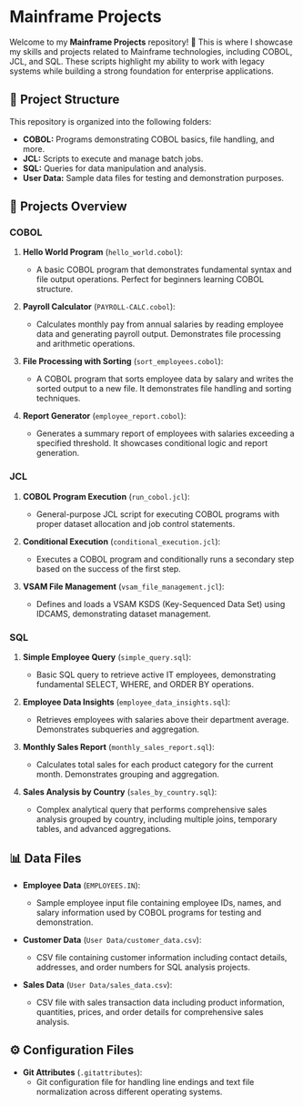 # Mainframe Projects

Welcome to my **Mainframe Projects** repository! 🚀 This is where I showcase my skills and projects related to Mainframe technologies, including COBOL, JCL, and SQL. These scripts highlight my ability to work with legacy systems while building a strong foundation for enterprise applications.

## 📂 Project Structure
This repository is organized into the following folders:
- **COBOL:** Programs demonstrating COBOL basics, file handling, and more.
- **JCL:** Scripts to execute and manage batch jobs.
- **SQL:** Queries for data manipulation and analysis.
- **User Data:** Sample data files for testing and demonstration purposes.

## 📜 Projects Overview

### COBOL
1. **Hello World Program** (`hello_world.cobol`):
   - A basic COBOL program that demonstrates fundamental syntax and file output operations. Perfect for beginners learning COBOL structure.

2. **Payroll Calculator** (`PAYROLL-CALC.cobol`):
   - Calculates monthly pay from annual salaries by reading employee data and generating payroll output. Demonstrates file processing and arithmetic operations.

3. **File Processing with Sorting** (`sort_employees.cobol`):
   - A COBOL program that sorts employee data by salary and writes the sorted output to a new file. It demonstrates file handling and sorting techniques.

4. **Report Generator** (`employee_report.cobol`):
   - Generates a summary report of employees with salaries exceeding a specified threshold. It showcases conditional logic and report generation.

### JCL
1. **COBOL Program Execution** (`run_cobol.jcl`):
   - General-purpose JCL script for executing COBOL programs with proper dataset allocation and job control statements.

2. **Conditional Execution** (`conditional_execution.jcl`):
   - Executes a COBOL program and conditionally runs a secondary step based on the success of the first step.

3. **VSAM File Management** (`vsam_file_management.jcl`):
   - Defines and loads a VSAM KSDS (Key-Sequenced Data Set) using IDCAMS, demonstrating dataset management.

### SQL
1. **Simple Employee Query** (`simple_query.sql`):
   - Basic SQL query to retrieve active IT employees, demonstrating fundamental SELECT, WHERE, and ORDER BY operations.

2. **Employee Data Insights** (`employee_data_insights.sql`):
   - Retrieves employees with salaries above their department average. Demonstrates subqueries and aggregation.

3. **Monthly Sales Report** (`monthly_sales_report.sql`):
   - Calculates total sales for each product category for the current month. Demonstrates grouping and aggregation.

4. **Sales Analysis by Country** (`sales_by_country.sql`):
   - Complex analytical query that performs comprehensive sales analysis grouped by country, including multiple joins, temporary tables, and advanced aggregations.

## 📊 Data Files
- **Employee Data** (`EMPLOYEES.IN`):
  - Sample employee input file containing employee IDs, names, and salary information used by COBOL programs for testing and demonstration.

- **Customer Data** (`User Data/customer_data.csv`):
  - CSV file containing customer information including contact details, addresses, and order numbers for SQL analysis projects.

- **Sales Data** (`User Data/sales_data.csv`):
  - CSV file with sales transaction data including product information, quantities, prices, and order details for comprehensive sales analysis.

## ⚙️ Configuration Files
- **Git Attributes** (`.gitattributes`):
  - Git configuration file for handling line endings and text file normalization across different operating systems.


